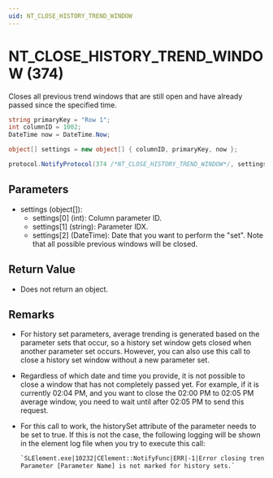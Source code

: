 ```yaml
---
uid: NT_CLOSE_HISTORY_TREND_WINDOW
---
```


# NT_CLOSE_HISTORY_TREND_WINDOW (374)

Closes all previous trend windows that are still open and have already passed since the specified time.

```csharp
string primaryKey = "Row 1";
int columnID = 1002;
DateTime now = DateTime.Now;

object[] settings = new object[] { columnID, primaryKey, now };

protocol.NotifyProtocol(374 /*NT_CLOSE_HISTORY_TREND_WINDOW*/, settings, null);
```

## Parameters

- settings (object[]):
  - settings[0] (int): Column parameter ID.
  - settings[1] (string): Parameter IDX.
  - settings[2] (DateTime): Date that you want to perform the "set". Note that all possible previous windows will be closed.

## Return Value

- Does not return an object.

## Remarks

- For history set parameters, average trending is generated based on the parameter sets that occur, so a history set window gets closed when another parameter set occurs. However, you can also use this call to close a history set window without a new parameter set.<!-- RN 7288 -->

- Regardless of which date and time you provide, it is not possible to close a window that has not completely passed yet. For example, if it is currently 02:04 PM, and you want to close the 02:00 PM to 02:05 PM average window, you need to wait until after 02:05 PM to send this request.

- For this call to work, the historySet attribute of the parameter needs to be set to true. If this is not the case, the following logging will be shown in the element log file when you try to execute this call:<!-- RN 9686 -->

  ```txt
  `SLElement.exe|10232|CElement::NotifyFunc|ERR|-1|Error closing trend windows with timestamp VT_DATE : [TIMESTAMP]
  Parameter [Parameter Name] is not marked for history sets.`
  ```
